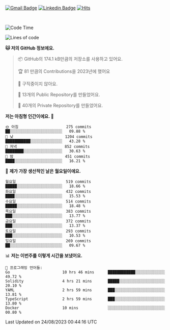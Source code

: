 [![Gmail Badge](https://img.shields.io/badge/-725psh@gmail.com-c14438?style=flat&logo=Gmail&logoColor=white&link=mailto:725psh@gmail.com)](mailto:725psh@gmail.com) 
[![Linkedin Badge](https://img.shields.io/badge/-soohanpark-0072b1?style=flat&logo=Linkedin&logoColor=white&link=https://www.linkedin.com/in/soohanpark/)](https://www.linkedin.com/in/soohanpark/) 
[![Hits](https://hits.seeyoufarm.com/api/count/incr/badge.svg?url=https%3A%2F%2Fgithub.com%2FSoohan-Park&count_bg=%23000000&title_bg=%23828282&icon=gradle.svg&icon_color=%23FFFFFF&title=Visited&edge_flat=false)](https://hits.seeyoufarm.com)  

<br />

<!--START_SECTION:waka-->
![Code Time](http://img.shields.io/badge/Code%20Time-1%2C225%20hrs%2055%20mins-blue)

![Lines of code](https://img.shields.io/badge/%EC%A0%80%EB%8A%94%20%EC%97%AC%ED%83%9C%EA%B9%8C%EC%A7%80%20-6.2%20million%20%EC%A4%84%EC%9D%98%20%EC%BD%94%EB%93%9C%EB%A5%BC%20%EC%9E%91%EC%84%B1%ED%96%88%EC%96%B4%EC%9A%94.-blue)

**🐱 저의 GitHub 정보에요.** 

> 📦 GitHub의 174.1 kB만큼의 저장소를 사용하고 있어요. 
 > 
> 🏆 81 만큼의 Contributions을 2023년에 했어요
 > 
> 🚫 구직중이지 않아요.
 > 
> 📜 13개의 Public Repository를 만들었어요. 
 > 
> 🔑 40개의 Private Repository를 만들었어요. 
 > 
**저는 아침형 인간이에요. 🐤** 

```text
🌞 아침                     275 commits         ██░░░░░░░░░░░░░░░░░░░░░░░   09.88 % 
🌆 낮　                     1204 commits        ███████████░░░░░░░░░░░░░░   43.28 % 
🌃 저녁                     852 commits         ████████░░░░░░░░░░░░░░░░░   30.63 % 
🌙 밤　                     451 commits         ████░░░░░░░░░░░░░░░░░░░░░   16.21 % 
```
📅 **제가 가장 생산적인 날은 월요일이에요.** 

```text
월요일                      519 commits         █████░░░░░░░░░░░░░░░░░░░░   18.66 % 
화요일                      432 commits         ████░░░░░░░░░░░░░░░░░░░░░   15.53 % 
수요일                      514 commits         █████░░░░░░░░░░░░░░░░░░░░   18.48 % 
목요일                      383 commits         ███░░░░░░░░░░░░░░░░░░░░░░   13.77 % 
금요일                      372 commits         ███░░░░░░░░░░░░░░░░░░░░░░   13.37 % 
토요일                      293 commits         ███░░░░░░░░░░░░░░░░░░░░░░   10.53 % 
일요일                      269 commits         ██░░░░░░░░░░░░░░░░░░░░░░░   09.67 % 
```


📊 **저는 이번주를 이렇게 시간을 보냈어요.** 

```text
💬 프로그래밍 언어들: 
Go                       10 hrs 46 mins      ████████████░░░░░░░░░░░░░   49.72 % 
Solidity                 4 hrs 21 mins       █████░░░░░░░░░░░░░░░░░░░░   20.10 % 
YAML                     2 hrs 59 mins       ███░░░░░░░░░░░░░░░░░░░░░░   13.81 % 
TypeScript               2 hrs 59 mins       ███░░░░░░░░░░░░░░░░░░░░░░   13.80 % 
Docker                   10 mins             ░░░░░░░░░░░░░░░░░░░░░░░░░   00.80 % 
```


 Last Updated on 24/08/2023 00:44:16 UTC
<!--END_SECTION:waka-->
